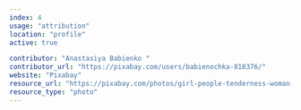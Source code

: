 ```yaml
---
index: 4
usage: "attribution"
location: "profile"
active: true

contributor: "Anastasiya Babienko "
contributor_url: "https://pixabay.com/users/babienochka-818376/"
website: "Pixabay"
resource_url: "https://pixabay.com/photos/girl-people-tenderness-woman-657753/"
resource_type: "photo"
---
```

